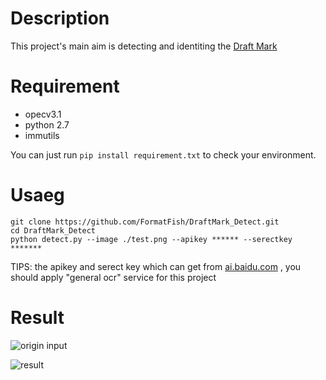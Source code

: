# Description
This project's main aim is detecting and identiting the [Draft Mark](https://en.wikipedia.org/wiki/Draft_(hull))

# Requirement
- opecv3.1
- python 2.7
- immutils

You can just run `pip install requirement.txt` to check your environment.

# Usaeg
```
git clone https://github.com/FormatFish/DraftMark_Detect.git
cd DraftMark_Detect
python detect.py --image ./test.png --apikey ****** --serectkey *******
```
TIPS: the apikey and serect key which can get from [ai.baidu.com](http://ai.baidu.com) , you should apply "general ocr" service for this project

# Result
![origin input](https://ws4.sinaimg.cn/large/006tNc79gy1fha243nradj31kw0w8b2a.jpg)


![result](https://ws2.sinaimg.cn/large/006tNc79gy1fha23ixep4j31de0tgq7m.jpg)
